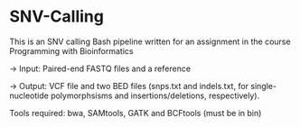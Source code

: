 # SNV-Calling
This is an SNV calling Bash pipeline written for an assignment in the course Programming with Bioinformatics

-> Input: Paired-end FASTQ files and a reference

-> Output: VCF file and two BED files (snps.txt and indels.txt, for single-nucleotide polymorphsisms and insertions/deletions, respectively).

Tools required: bwa, SAMtools, GATK and BCFtools (must be in bin)
 
